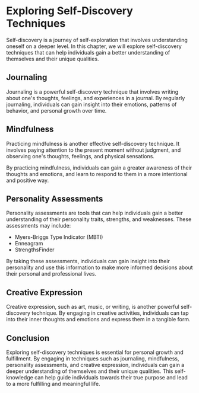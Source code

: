 Exploring Self-Discovery Techniques
===================================================================================

Self-discovery is a journey of self-exploration that involves understanding oneself on a deeper level. In this chapter, we will explore self-discovery techniques that can help individuals gain a better understanding of themselves and their unique qualities.

Journaling
----------

Journaling is a powerful self-discovery technique that involves writing about one's thoughts, feelings, and experiences in a journal. By regularly journaling, individuals can gain insight into their emotions, patterns of behavior, and personal growth over time.

Mindfulness
-----------

Practicing mindfulness is another effective self-discovery technique. It involves paying attention to the present moment without judgment, and observing one's thoughts, feelings, and physical sensations.

By practicing mindfulness, individuals can gain a greater awareness of their thoughts and emotions, and learn to respond to them in a more intentional and positive way.

Personality Assessments
-----------------------

Personality assessments are tools that can help individuals gain a better understanding of their personality traits, strengths, and weaknesses. These assessments may include:

* Myers-Briggs Type Indicator (MBTI)
* Enneagram
* StrengthsFinder

By taking these assessments, individuals can gain insight into their personality and use this information to make more informed decisions about their personal and professional lives.

Creative Expression
-------------------

Creative expression, such as art, music, or writing, is another powerful self-discovery technique. By engaging in creative activities, individuals can tap into their inner thoughts and emotions and express them in a tangible form.

Conclusion
----------

Exploring self-discovery techniques is essential for personal growth and fulfillment. By engaging in techniques such as journaling, mindfulness, personality assessments, and creative expression, individuals can gain a deeper understanding of themselves and their unique qualities. This self-knowledge can help guide individuals towards their true purpose and lead to a more fulfilling and meaningful life.


